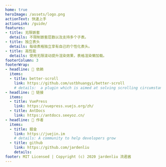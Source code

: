```yaml
---
home: true
heroImage: /assets/logo.png
actionText: 快速上手
actionLink: /guide/
features:
- title: 无限嵌套
  details: 不限制嵌套层数以及支持多个子表。
- title: 独立表头
  details: 每级表格独立享有自己的个性化表头。
- title: 高性能
  details: 使用无限滚动提升渲染效果，表格渲染懒加载。
footerColumn: 3
footerWrap: 
- headline: 🌁 依赖
  items:
  - title: better-scroll
    link: https://github.com/ustbhuangyi/better-scroll
    # details:  a plugin which is aimed at solving scrolling circumstances
- headline: 🔗 链接
  items:
  - title: VuePress
    link: https://vuepress.vuejs.org/zh/
  - title: AntDocs
    link: https://antdocs.seeyoz.cn/
- headline: 👨 作者
  items:
  - title: 掘金
    link: https://juejin.im
    # details: A community to help developers grow
  - title: github
    link: https://github.com/jardenliu
    details: 
footer: MIT Licensed | Copyright (c) 2020 jardenliu 流君酱
---
```

